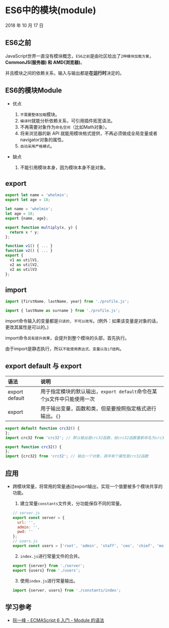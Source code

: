# ES6中的模块(module)

2018 年 10 月 17 日

## ES6之前

JavaScript世界一直没有模块概念，`ES6之前`是由社区给出了`2种模块加载方案`，**CommonJS(服务器) 和 AMD(浏览器)**。

并且模块之间的依赖关系，输入与输出都是**在运行时**决定的。

## ES6的模块Module

* 优点
  1. `不需要整体加载`模块。
  2. `编译时`就能分析依赖关系，可引用插件拓宽语法。
  3. 不再需要对象作为`命名空间`（比如Math对象）。
  4. 将来浏览器的新 API 就能用模块格式提供，不再必须做成全局变量或者navigator对象的属性。
  5. `自动采用严格模式`。

* 缺点
  1. 不能引用模块本身，因为模块本身不是对象。 

## export

```javascript
export let name = 'whelmin';
export let age = 18;

let name = 'whelmin';
let age = 18;
export {name, age};

export function multiply(x, y) {
  return x * y;
};

function v1() { ... }
function v2() { ... }
export {
  v1 as utilV1,
  v2 as utilV2,
  v2 as utilV3
};
```

## import

```javascript
import {firstName, lastName, year} from './profile.js';

import { lastName as surname } from './profile.js';
```

import命令输入的变量都是`只读的, 不可以改写`。(例外：如果该变量是对象的话，更改其属性是可以的。)

import命令`具有提升效果`，会提升到整个模块的头部，首先执行。

由于import是静态执行，所以`不能使用表达式、变量以及if结构`。

## export default 与 export

| 语法               | 说明                                                                   |
| :----------------- | :--------------------------------------------------------------------- |
| export default     | 用于指定模块的默认输出，`export default`命令在某个js文件中只能使用一次 |
| export             | 用于输出变量，函数和类，但是要按照指定格式进行输出。`{}`               |

```javascript
export default function crc32() {
};
import crc32 from 'crc32'; // 默认输出是crc32函数，给crc32函数重新命名为crc32

export function crc32() {
};
import {crc32} from 'crc32'; // 输出一个对象，其中有个属性是crc32函数
```

## 应用

* 跨模块常量，将常用的常量通过export输出，实现一个值要被多个模块共享的功能。

  1. 建立常量`constants`文件夹，分功能保存不同的常量。

  ```javascript
  // server.js
  export const server = {
    url: '',
    admin: '',
    pwd: ''
  };
  // users.js
  export const users = ['root', 'admin', 'staff', 'ceo', 'chief', 'moderator'];
  ```

  2. `index.js`进行常量文件的合并。

  ```javascript
  export {server} from './server';
  export {users} from './users';
  ```

  3. 使用`index.js`进行常量输出。

  ```javascript
  import {server, users} from './constants/index';
  ```

## 学习参考
  * [阮一峰 - ECMAScript 6 入门 - Module 的语法](http://es6.ruanyifeng.com/#docs/module)

